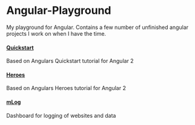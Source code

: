 # Angular-Playground

My playground for Angular. Contains a few number of unfinished angular projects I work on when I have the time.

#### [Quickstart](../../tree/master/Angular-Quickstart/_src)
Based on Angulars Quickstart tutorial for Angular 2

#### [Heroes](../../tree/master/Angular-Hero/_src)
Based on Angulars Heroes tutorial for Angular 2

#### [mLog](../../tree/master/Angular-mLog/_src)
Dashboard for logging of websites and data
